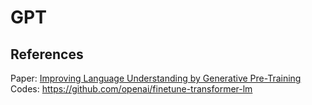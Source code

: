 # GPT

## References
Paper: [Improving Language Understanding by Generative Pre-Training](https://s3-us-west-2.amazonaws.com/openai-assets/research-covers/language-unsupervised/language_understanding_paper.pdf)<br>
Codes: https://github.com/openai/finetune-transformer-lm<br>